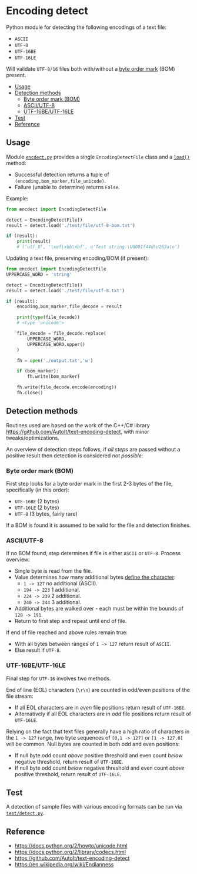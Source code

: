 # Encoding detect
Python module for detecting the following encodings of a text file:
- `ASCII`
- `UTF-8`
- `UTF-16BE`
- `UTF-16LE`

Will validate `UTF-8/16` files both with/without a [byte order mark](https://en.wikipedia.org/wiki/Byte_order_mark) (BOM) present.

- [Usage](#usage)
- [Detection methods](#detection-methods)
	- [Byte order mark (BOM)](#byte-order-mark-bom)
	- [ASCII/UTF-8](#asciiutf-8)
	- [UTF-16BE/UTF-16LE](#utf-16beutf-16le)
- [Test](#test)
- [Reference](#reference)

## Usage
Module [`encdect.py`](encdect.py) provides a single `EncodingDetectFile` class and a [`load()`](encdect.py#L144) method:
- Successful detection returns a tuple of `(encoding,bom_marker,file_unicode)`.
- Failure (unable to determine) returns `False`.

Example:

```python
from encdect import EncodingDetectFile

detect = EncodingDetectFile()
result = detect.load('./test/file/utf-8-bom.txt')

if (result):
	print(result)
	# ('utf_8', '\xef\xbb\xbf', u'Test string \U0001f44d\u263a\n')
```

Updating a text file, preserving encoding/BOM (if present):

```python
from encdect import EncodingDetectFile
UPPERCASE_WORD = 'string'

detect = EncodingDetectFile()
result = detect.load('./test/file/utf-8.txt')

if (result):
	encoding,bom_marker,file_decode = result

	print(type(file_decode))
	# <type 'unicode'>

	file_decode = file_decode.replace(
		UPPERCASE_WORD,
		UPPERCASE_WORD.upper()
	)

	fh = open('./output.txt','w')

	if (bom_marker):
		fh.write(bom_marker)

	fh.write(file_decode.encode(encoding))
	fh.close()
```

## Detection methods
Routines used are based on the work of the C++/C# library https://github.com/AutoIt/text-encoding-detect, with minor tweaks/optimizations.

An overview of detection steps follows, if _all steps_ are passed without a positive result then detection is considered _not possible_:

### Byte order mark (BOM)
First step looks for a byte order mark in the first 2-3 bytes of the file, specifically (in this order):
- `UTF-16BE` (2 bytes)
- `UTF-16LE` (2 bytes)
- `UTF-8` (3 bytes, fairly rare)

If a BOM is found it is assumed to be valid for the file and detection finishes.

### ASCII/UTF-8
If no BOM found, step determines if file is either `ASCII` or `UTF-8`. Process overview:
- Single byte is read from the file.
- Value determines how many additional bytes [define the character](https://en.wikipedia.org/wiki/UTF-8#Codepage_layout):
	- `1 -> 127` no additional (ASCII).
	- `194 -> 223` 1 additional.
	- `224 -> 239` 2 additional.
	- `240 -> 244` 3 additional.
- Additional bytes are walked over - each must be within the bounds of `128 -> 191`.
- Return to first step and repeat until end of file.

If end of file reached and above rules remain true:
- With all bytes between ranges of `1 -> 127` return result of `ASCII`.
- Else result if `UTF-8`.

### UTF-16BE/UTF-16LE
Final step for `UTF-16` involves two methods.

End of line (EOL) characters (`\r\n`) are counted in odd/even positions of the file stream:
- If all EOL characters are in _even_ file positions return result of `UTF-16BE`.
- Alternatively if all EOL characters are in _odd_ file positions return result of `UTF-16LE`.

Relying on the fact that text files generally have a high ratio of characters in the `1 -> 127` range, two byte sequences of `[0,1 -> 127]` or `[1 -> 127,0]` will be common. Null bytes are counted in both odd and even positions:
- If null byte odd count _above_ positive threshold and even count _below_ negative threshold, return result of `UTF-16BE`.
- If null byte odd count _below_ negative threshold and even count _above_ positive threshold, return result of `UTF-16LE`.

## Test
A detection of sample files with various encoding formats can be run via [`test/detect.py`](test/detect.py).

## Reference
- https://docs.python.org/2/howto/unicode.html
- https://docs.python.org/2/library/codecs.html
- https://github.com/AutoIt/text-encoding-detect
- https://en.wikipedia.org/wiki/Endianness
